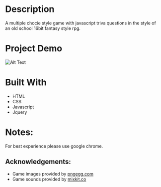 # Description

A multiple chocie style game with javascript triva questions in the style of an old school 16bit fantasy style rpg.

# Project Demo

![Alt Text](./project-demo.gif)

# Built With

* HTML
* CSS
* Javascript
* Jquery

# Notes:

For best experience please use google chrome.

## Acknowledgements:

* Game images provided by [pngegg.com](https://www.pngegg.com)
* Game sounds provided by [mixkit.co](https://mixkit.co)